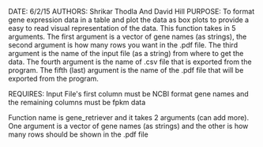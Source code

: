 DATE: 6/2/15
AUTHORS: Shrikar Thodla And David Hill
PURPOSE: To format gene expression data in a table and plot the data as box plots to provide a easy to read visual representation of the data. This function takes in 5 arguments. The first argument is a vector of gene names (as strings), the second argument is how many rows you want in the .pdf file. The third argument is the name of the input file (as a string) from where to get the data. The fourth argument is the name of .csv file that is exported from the program. The fifth (last) argument is the name of the .pdf file that will be exported from the program.

REQUIRES: Input File's first column must be NCBI format gene names and the remaining columns must be fpkm data


Function name is gene_retriever and it takes 2 arguments (can add more). One argument is a vector of gene names (as strings) and the other is how many rows should be shown in the .pdf file
